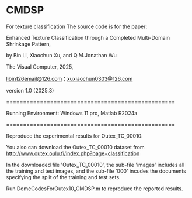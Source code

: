 # CMDSP
For texture classification
The source code is for the paper:

Enhanced Texture Classification through a Completed Multi-Domain Shrinkage Pattern,

by Bin Li, Xiaochun Xu, and Q.M.Jonathan Wu

The Visual Computer, 2025,

libin126email@126.com；xuxiaochun0303@126.com

version 1.0 (2025.3)

==================================================

Running Environment: Windows 11 pro, Matlab R2024a

==================================================

Reproduce the experimental results for Outex_TC_00010:

You also can download the Outex_TC_00010 dataset from http://www.outex.oulu.fi/index.php?page=classification

In the downloaded file 'Outex_TC_00010', the sub-file 'images' includes all the training and test images, and the sub-file '000' incudes the documents specifying the split of the training and test sets.

Run DomeCodesForOutex10_CMDSP.m to reproduce the reported results.
